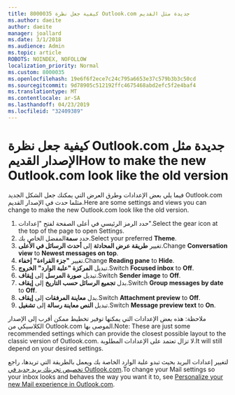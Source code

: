 ```yaml
---
title: 8000035 كيفية جعل نظرة Outlook.com جديدة مثل القديم
ms.author: daeite
author: daeite
manager: joallard
ms.date: 3/1/2018
ms.audience: Admin
ms.topic: article
ROBOTS: NOINDEX, NOFOLLOW
localization_priority: Normal
ms.custom: 8000035
ms.openlocfilehash: 19e6f6f2ece7c24c795a6653e37c579b3b3c50cd
ms.sourcegitcommit: 9d78905c512192ffc4675468abd2efc5f2e4baf4
ms.translationtype: MT
ms.contentlocale: ar-SA
ms.lasthandoff: 04/23/2019
ms.locfileid: "32409389"
---
```

# <a name="how-to-make-the-new-outlookcom-look-like-the-old-version"></a><span data-ttu-id="378cf-102">كيفية جعل نظرة Outlook.com جديدة مثل الإصدار القديم</span><span class="sxs-lookup"><span data-stu-id="378cf-102">How to make the new Outlook.com look like the old version</span></span>

<span data-ttu-id="378cf-103">فيما يلي بعض الإعدادات وطرق العرض التي يمكنك جعل الشكل الجديد Outlook.com مثلما حدث في الإصدار القديم.</span><span class="sxs-lookup"><span data-stu-id="378cf-103">Here are some settings and views you can change to make the new Outlook.com look like the old version.</span></span>

1. <span data-ttu-id="378cf-104">حدد الرمز الرئيسي في أعلى الصفحة لفتح "إعدادات".</span><span class="sxs-lookup"><span data-stu-id="378cf-104">Select the gear icon at the top of the page to open Settings.</span></span>
2. <span data-ttu-id="378cf-105">حدد **سمة**المفضل الخاص بك.</span><span class="sxs-lookup"><span data-stu-id="378cf-105">Select your preferred **Theme**.</span></span>
3. <span data-ttu-id="378cf-106">تغيير **طريقة عرض المحادثة** إلى **أحدث الرسائل في الأعلى**.</span><span class="sxs-lookup"><span data-stu-id="378cf-106">Change **Conversation view** to **Newest messages on top**.</span></span>
4. <span data-ttu-id="378cf-107">تغيير **"جزء القراءة"** **إخفاء**.</span><span class="sxs-lookup"><span data-stu-id="378cf-107">Change **Reading pane** to **Hide**.</span></span>
5. <span data-ttu-id="378cf-108">تبديل **المركزة "علبة الوارد"** **الخروج**.</span><span class="sxs-lookup"><span data-stu-id="378cf-108">Switch **Focused inbox** to **Off**.</span></span>
6. <span data-ttu-id="378cf-109">تبديل **صورة المرسل** إلى **إيقاف**.</span><span class="sxs-lookup"><span data-stu-id="378cf-109">Switch **Sender image** to **Off**.</span></span> 
7. <span data-ttu-id="378cf-110">بدل **تجميع الرسائل حسب التاريخ** إلى **إيقاف**.</span><span class="sxs-lookup"><span data-stu-id="378cf-110">Switch **Group messages by date** to **Off**.</span></span> 
8. <span data-ttu-id="378cf-111">بدل **معاينة المرفقات** إلى **إيقاف**.</span><span class="sxs-lookup"><span data-stu-id="378cf-111">Switch **Attachment preview** to **Off**.</span></span> 
9. <span data-ttu-id="378cf-112">تبديل **النص معاينة رسالة** إلى **تشغيل**.</span><span class="sxs-lookup"><span data-stu-id="378cf-112">Switch **Message preview text** to **On**.</span></span>

<span data-ttu-id="378cf-113">ملاحظة: هذه بعض الإعدادات التي يمكنها توفير تخطيط ممكن أقرب إلى الإصدار الكلاسيكي من Outlook.com الموصى بها.</span><span class="sxs-lookup"><span data-stu-id="378cf-113">Note: These are just some recommended settings which can provide the closest possible layout to the classic version of Outlook.com.</span></span> <span data-ttu-id="378cf-114">لا تزال تعتمد على الإعدادات المطلوبة.</span><span class="sxs-lookup"><span data-stu-id="378cf-114">It will still depend on your desired settings.</span></span>

<span data-ttu-id="378cf-115">لتغيير إعدادات البريد بحيث تبدو علبة الوارد الخاصة بك ويعمل بالطريقة التي تريدها، راجع [تخصيص تجربتك بريد جديد في Outlook.com](https://support.office.com/article/b41c2ecb-f23c-42b3-b7f8-659646d5e58c).</span><span class="sxs-lookup"><span data-stu-id="378cf-115">To change your Mail settings so your inbox looks and behaves the way you want it to, see [Personalize your new Mail experience in Outlook.com](https://support.office.com/article/b41c2ecb-f23c-42b3-b7f8-659646d5e58c).</span></span>